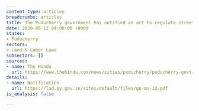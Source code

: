 ```yaml
---
content_type: articles
breadcrumbs: articles
title: The Puducherry government has notified an act to regulate street vending
date: 2020-08-12 04:00:00 +0000
states:
- Puducherry
sectors:
- Land & Labor Laws
subsectors: []
sources:
- name: The Hindu
  url: https://www.thehindu.com/news/cities/puducherry/puducherry-govt-notifies-act-to-regulate-street-vending/article32257673.ece
details:
- name: Notification
  url: https://lad.py.gov.in/sites/default/files/go-ms-12.pdf
is_analysis: false

---
```

